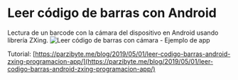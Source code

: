 # Leer código de barras con Android
Lectura de un barcode con la cámara del dispositivo en Android usando librería ZXing.
![Leer código de barras con cámara - Ejemplo de app](https://parzibyte.me/blog/wp-content/uploads/2019/04/Lector-de-c%C3%B3digo-de-barras-con-Android.png)

Tutorial: [https://parzibyte.me/blog/2019/05/01/leer-codigo-barras-android-zxing-programacion-app/](https://parzibyte.me/blog/2019/05/01/leer-codigo-barras-android-zxing-programacion-app/)

